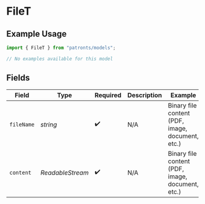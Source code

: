 # FileT

## Example Usage

```typescript
import { FileT } from "patronts/models";

// No examples available for this model
```

## Fields

| Field                                            | Type                                             | Required                                         | Description                                      | Example                                          |
| ------------------------------------------------ | ------------------------------------------------ | ------------------------------------------------ | ------------------------------------------------ | ------------------------------------------------ |
| `fileName`                                       | *string*                                         | :heavy_check_mark:                               | N/A                                              | Binary file content (PDF, image, document, etc.) |
| `content`                                        | *ReadableStream<Uint8Array>*                     | :heavy_check_mark:                               | N/A                                              | Binary file content (PDF, image, document, etc.) |